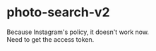 # photo-search-v2
Because Instagram's policy, it doesn't work now.  
Need to get the access token.  
